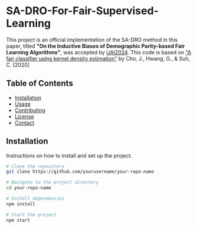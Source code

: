 # SA-DRO-For-Fair-Supervised-Learning

This project is an official implementation of the SA-DRO method in this paper, titled **"On the Inductive Biases of Demographic Parity-based Fair Learning Algorithms"**, was accepted by [UAI2024](https://www.auai.org/). This code is based on ["A fair classifier using kernel density estimation"]([http://example.com](https://proceedings.neurips.cc/paper/2020/file/ac3870fcad1cfc367825cda0101eee62-Paper.pdf)) by Cho, J., Hwang, G., & Suh, C. [2020]

## Table of Contents

- [Installation](#installation)
- [Usage](#usage)
- [Contributing](#contributing)
- [License](#license)
- [Contact](#contact)

## Installation

Instructions on how to install and set up the project.

```bash
# Clone the repository
git clone https://github.com/yourusername/your-repo-name

# Navigate to the project directory
cd your-repo-name

# Install dependencies
npm install

# Start the project
npm start
